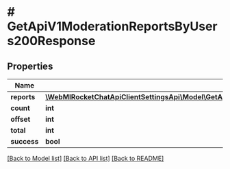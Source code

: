 # # GetApiV1ModerationReportsByUsers200Response

## Properties

Name | Type | Description | Notes
------------ | ------------- | ------------- | -------------
**reports** | [**\WebMIRocketChatApiClientSettingsApi\Model\GetApiV1ModerationReportsByUsers200ResponseReportsInner[]**](GetApiV1ModerationReportsByUsers200ResponseReportsInner.md) |  | [optional]
**count** | **int** |  | [optional]
**offset** | **int** |  | [optional]
**total** | **int** |  | [optional]
**success** | **bool** |  | [optional]

[[Back to Model list]](../../README.md#models) [[Back to API list]](../../README.md#endpoints) [[Back to README]](../../README.md)
